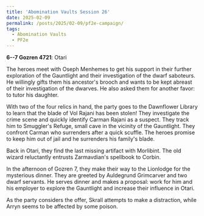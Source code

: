 ```yaml
---
title: 'Abomination Vaults Session 26'
date: 2025-02-09
permalink: /posts/2025/02-09/pf2e-campaign/
tags:
  - Abomination Vaults
  - PF2e
---
```



**6--7 Gozren 4721**: Otari

The heroes meet with Oseph Menhemes to get his support in their further exploration of the Gauntlight and their investigation of the dwarf saboteurs. He willingly gifts them his ancestor's brooch and wants to be kept abreast of their investigation of the dwarves. He also asked them for another favor: to tutor his daughter.

With two of the four relics in hand, the party goes to the Dawnflower Library to learn that the blade of Vol Rajani has been stolen! They investigate the crime scene and quickly identify Carman Rajani as a suspect. They track him to Smuggler's Refuge, small cave in the vicinity of the Gauntlight. They confront Carman who surrenders after a quick scuffle. The heroes promise to keep him out of jail and he surrenders his family's blade. 

Back in Otari, they find the last missing artifact with Morlibint. The old wizard reluctantly entrusts Zarmavdian's spellbook to Corbin.

In the afternoon of Gozren 7, they make their way to the Lionlodge for the mysterious dinner. They are greeted by Auldegrund Grimcarver and two dwarf servants. He serves dinner and makes a proposal: work for him and his employer to explore the Gauntlight and increase their influence in Otari. 

As the party considers the offer, Skrall attempts to make a distraction, while Arryn seems to be affected by some poison.